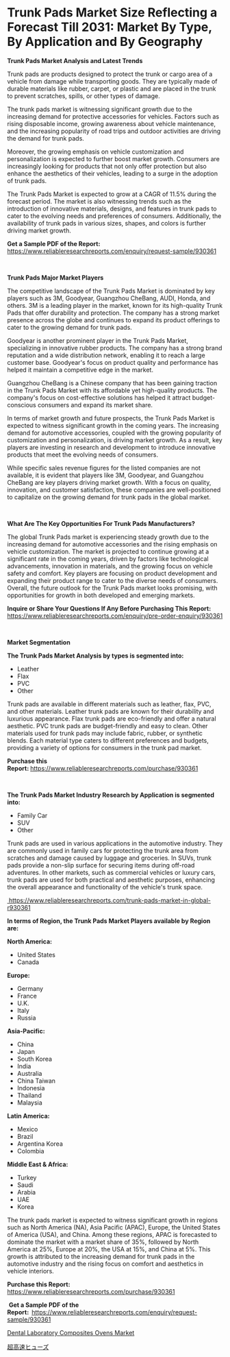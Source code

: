 <p><h1>Trunk Pads Market Size Reflecting a Forecast Till 2031: Market By Type, By Application and By Geography</h1></p><p><strong>Trunk Pads Market Analysis and Latest Trends</strong></p>
<p><p>Trunk pads are products designed to protect the trunk or cargo area of a vehicle from damage while transporting goods. They are typically made of durable materials like rubber, carpet, or plastic and are placed in the trunk to prevent scratches, spills, or other types of damage.</p><p>The trunk pads market is witnessing significant growth due to the increasing demand for protective accessories for vehicles. Factors such as rising disposable income, growing awareness about vehicle maintenance, and the increasing popularity of road trips and outdoor activities are driving the demand for trunk pads.</p><p>Moreover, the growing emphasis on vehicle customization and personalization is expected to further boost market growth. Consumers are increasingly looking for products that not only offer protection but also enhance the aesthetics of their vehicles, leading to a surge in the adoption of trunk pads.</p><p>The Trunk Pads Market is expected to grow at a CAGR of 11.5% during the forecast period. The market is also witnessing trends such as the introduction of innovative materials, designs, and features in trunk pads to cater to the evolving needs and preferences of consumers. Additionally, the availability of trunk pads in various sizes, shapes, and colors is further driving market growth.</p></p>
<p><strong>Get a Sample PDF of the Report:&nbsp;</strong> <a href="https://www.reliableresearchreports.com/enquiry/request-sample/930361">https://www.reliableresearchreports.com/enquiry/request-sample/930361</a></p>
<p>&nbsp;</p>
<p><strong>Trunk Pads Major Market Players</strong></p>
<p><p>The competitive landscape of the Trunk Pads Market is dominated by key players such as 3M, Goodyear, Guangzhou CheBang, AUDI, Honda, and others. 3M is a leading player in the market, known for its high-quality Trunk Pads that offer durability and protection. The company has a strong market presence across the globe and continues to expand its product offerings to cater to the growing demand for trunk pads.</p><p>Goodyear is another prominent player in the Trunk Pads Market, specializing in innovative rubber products. The company has a strong brand reputation and a wide distribution network, enabling it to reach a large customer base. Goodyear's focus on product quality and performance has helped it maintain a competitive edge in the market.</p><p>Guangzhou CheBang is a Chinese company that has been gaining traction in the Trunk Pads Market with its affordable yet high-quality products. The company's focus on cost-effective solutions has helped it attract budget-conscious consumers and expand its market share.</p><p>In terms of market growth and future prospects, the Trunk Pads Market is expected to witness significant growth in the coming years. The increasing demand for automotive accessories, coupled with the growing popularity of customization and personalization, is driving market growth. As a result, key players are investing in research and development to introduce innovative products that meet the evolving needs of consumers.</p><p>While specific sales revenue figures for the listed companies are not available, it is evident that players like 3M, Goodyear, and Guangzhou CheBang are key players driving market growth. With a focus on quality, innovation, and customer satisfaction, these companies are well-positioned to capitalize on the growing demand for trunk pads in the global market.</p></p>
<p>&nbsp;</p>
<p><strong>What Are The Key Opportunities For Trunk Pads Manufacturers?</strong></p>
<p><p>The global Trunk Pads market is experiencing steady growth due to the increasing demand for automotive accessories and the rising emphasis on vehicle customization. The market is projected to continue growing at a significant rate in the coming years, driven by factors like technological advancements, innovation in materials, and the growing focus on vehicle safety and comfort. Key players are focusing on product development and expanding their product range to cater to the diverse needs of consumers. Overall, the future outlook for the Trunk Pads market looks promising, with opportunities for growth in both developed and emerging markets.</p></p>
<p><strong>Inquire or Share Your Questions If Any Before Purchasing This Report:</strong> <a href="https://www.reliableresearchreports.com/enquiry/pre-order-enquiry/930361">https://www.reliableresearchreports.com/enquiry/pre-order-enquiry/930361</a></p>
<p>&nbsp;</p>
<p><strong>Market Segmentation</strong></p>
<p><strong>The Trunk Pads Market Analysis by types is segmented into:</strong></p>
<p><ul><li>Leather</li><li>Flax</li><li>PVC</li><li>Other</li></ul></p>
<p><p>Trunk pads are available in different materials such as leather, flax, PVC, and other materials. Leather trunk pads are known for their durability and luxurious appearance. Flax trunk pads are eco-friendly and offer a natural aesthetic. PVC trunk pads are budget-friendly and easy to clean. Other materials used for trunk pads may include fabric, rubber, or synthetic blends. Each material type caters to different preferences and budgets, providing a variety of options for consumers in the trunk pad market.</p></p>
<p><strong>Purchase this Report:&nbsp;</strong><a href="https://www.reliableresearchreports.com/purchase/930361">https://www.reliableresearchreports.com/purchase/930361</a></p>
<p>&nbsp;</p>
<p><strong>The Trunk Pads Market Industry Research by Application is segmented into:</strong></p>
<p><ul><li>Family Car</li><li>SUV</li><li>Other</li></ul></p>
<p><p>Trunk pads are used in various applications in the automotive industry. They are commonly used in family cars for protecting the trunk area from scratches and damage caused by luggage and groceries. In SUVs, trunk pads provide a non-slip surface for securing items during off-road adventures. In other markets, such as commercial vehicles or luxury cars, trunk pads are used for both practical and aesthetic purposes, enhancing the overall appearance and functionality of the vehicle's trunk space.</p></p>
<p><a href="https://www.reliableresearchreports.com/trunk-pads-market-in-global-r930361">&nbsp;https://www.reliableresearchreports.com/trunk-pads-market-in-global-r930361</a></p>
<p><strong>In terms of Region, the Trunk Pads Market Players available by Region are:</strong></p>
<p>
    <p> <strong> North America: </strong>
        <ul>
            <li>United States</li>
            <li>Canada</li>
        </ul>
        </p> 
    <p> <strong> Europe: </strong>
        <ul>
            <li>Germany</li>
            <li>France</li>
            <li>U.K.</li>
            <li>Italy</li>
            <li>Russia</li>
        </ul>
        </p> 
    <p> <strong> Asia-Pacific: </strong>
        <ul>
            <li>China</li>
            <li>Japan</li>
            <li>South Korea</li>
            <li>India</li>
            <li>Australia</li>
            <li>China Taiwan</li>
            <li>Indonesia</li>
            <li>Thailand</li>
            <li>Malaysia</li>
        </ul>
        </p> 
    <p> <strong> Latin America: </strong>
        <ul>
            <li>Mexico</li>
            <li>Brazil</li>
            <li>Argentina Korea</li>
            <li>Colombia</li>
        </ul>
        </p> 
    <p> <strong> Middle East & Africa: </strong>
        <ul>
            <li>Turkey</li>
            <li>Saudi</li>
            <li>Arabia</li>
            <li>UAE</li>
            <li>Korea</li>
        </ul>
    </p>
    </p>
<p><p>The trunk pads market is expected to witness significant growth in regions such as North America (NA), Asia Pacific (APAC), Europe, the United States of America (USA), and China. Among these regions, APAC is forecasted to dominate the market with a market share of 35%, followed by North America at 25%, Europe at 20%, the USA at 15%, and China at 5%. This growth is attributed to the increasing demand for trunk pads in the automotive industry and the rising focus on comfort and aesthetics in vehicle interiors.</p></p>
<p><strong>Purchase this Report: </strong><a href="https://www.reliableresearchreports.com/purchase/930361">https://www.reliableresearchreports.com/purchase/930361</a></p>
<p>&nbsp;<strong>Get a Sample PDF of the Report:&nbsp;&nbsp;</strong><a href="https://www.reliableresearchreports.com/enquiry/request-sample/930361">https://www.reliableresearchreports.com/enquiry/request-sample/930361</a></p>
<p><strong></strong></p>
<p><p><a href="https://github.com/wrwgzwbr35/Market-Research-Report-List-1/blob/main/dental-laboratory-composites-ovens-market.md">Dental Laboratory Composites Ovens Market</a></p><p><a href="https://github.com/DanykaKilback/Market-Research-Report-List-2/blob/main/2991089122917.md">超高速ヒューズ</a></p></p>